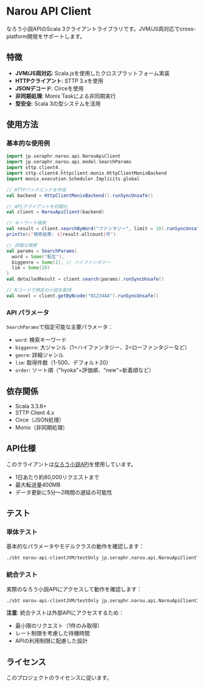 # Narou API Client

なろう小説APIのScala 3クライアントライブラリです。JVM/JS両対応でcross-platform開発をサポートします。

## 特徴

- **JVM/JS両対応**: Scala.jsを使用したクロスプラットフォーム実装
- **HTTPクライアント**: STTP 3.xを使用
- **JSONデコード**: Circeを使用
- **非同期処理**: Monix Taskによる非同期実行
- **型安全**: Scala 3の型システムを活用

## 使用方法

### 基本的な使用例

```scala
import jp.seraphr.narou.api.NarouApiClient
import jp.seraphr.narou.api.model.SearchParams
import sttp.client4._
import sttp.client4.httpclient.monix.HttpClientMonixBackend
import monix.execution.Scheduler.Implicits.global

// HTTPバックエンドを作成
val backend = HttpClientMonixBackend().runSyncUnsafe()

// APIクライアントを初期化
val client = NarouApiClient(backend)

// キーワード検索
val result = client.searchByWord("ファンタジー", limit = 10).runSyncUnsafe()
println(s"検索結果: ${result.allcount}件")

// 詳細な検索
val params = SearchParams(
  word = Some("転生"),
  biggenre = Some(1), // ハイファンタジー
  lim = Some(20)
)
val detailedResult = client.search(params).runSyncUnsafe()

// Nコードで特定の小説を取得
val novel = client.getByNcode("N1234AA").runSyncUnsafe()
```

### API パラメータ

`SearchParams`で指定可能な主要パラメータ：

- `word`: 検索キーワード
- `biggenre`: 大ジャンル（1=ハイファンタジー、2=ローファンタジーなど）
- `genre`: 詳細ジャンル
- `lim`: 取得件数（1-500、デフォルト20）
- `order`: ソート順（"hyoka"=評価順、"new"=新着順など）

## 依存関係

- Scala 3.3.6+
- STTP Client 4.x
- Circe（JSON処理）
- Monix（非同期処理）

## API仕様

このクライアントは[なろう小説API](https://dev.syosetu.com/man/api/)を使用しています。

- 1日あたり約80,000リクエストまで
- 最大転送量400MB
- データ更新に5分〜2時間の遅延の可能性

## テスト

### 単体テスト

基本的なパラメータやモデルクラスの動作を確認します：

```bash
./sbt narou-api-clientJVM/testOnly jp.seraphr.narou.api.NarouApiClientTest
```

### 統合テスト

実際のなろう小説APIにアクセスして動作を確認します：

```bash
./sbt narou-api-clientJVM/testOnly jp.seraphr.narou.api.NarouApiClientIntegrationTest
```

**注意**: 統合テストは外部APIにアクセスするため：
- 最小限のリクエスト（1件のみ取得）
- レート制限を考慮した待機時間
- APIの利用制限に配慮した設計

## ライセンス

このプロジェクトのライセンスに従います。